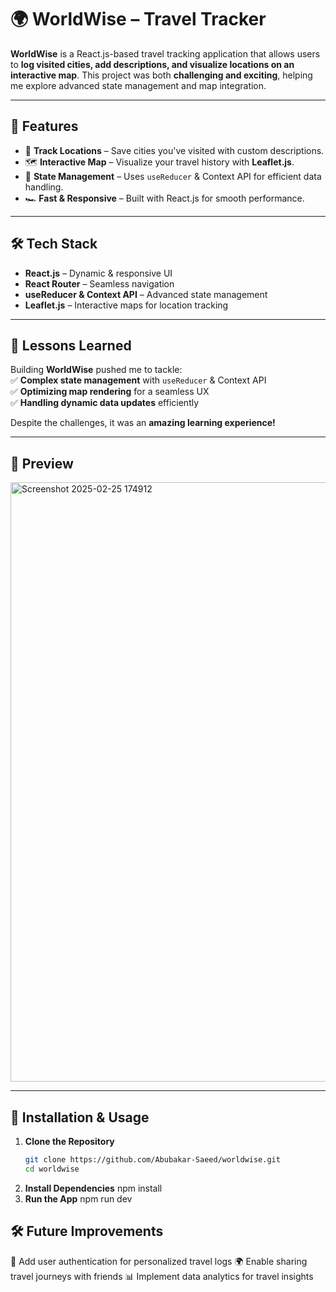 # 🌍 WorldWise – Travel Tracker

**WorldWise** is a React.js-based travel tracking application that allows users to **log visited cities, add descriptions, and visualize locations on an interactive map**. This project was both **challenging and exciting**, helping me explore advanced state management and map integration.

---

## 🚀 Features

- 📍 **Track Locations** – Save cities you've visited with custom descriptions.  
- 🗺️ **Interactive Map** – Visualize your travel history with **Leaflet.js**.  
- 🔄 **State Management** – Uses `useReducer` & Context API for efficient data handling.  
- 🏎️ **Fast & Responsive** – Built with React.js for smooth performance.  

---

## 🛠️ Tech Stack

- **React.js** – Dynamic & responsive UI  
- **React Router** – Seamless navigation  
- **useReducer & Context API** – Advanced state management  
- **Leaflet.js** – Interactive maps for location tracking  

---

## 🎯 Lessons Learned

Building **WorldWise** pushed me to tackle:  
✅ **Complex state management** with `useReducer` & Context API  
✅ **Optimizing map rendering** for a seamless UX  
✅ **Handling dynamic data updates** efficiently  

Despite the challenges, it was an **amazing learning experience!**  

---

## 📸 Preview

 <img width="959" alt="Screenshot 2025-02-25 174912" src="https://github.com/user-attachments/assets/7841d6f3-5e16-448c-aa5a-fd1dcfa530d8" />


---

## 🚀 Installation & Usage

1. **Clone the Repository**  
   ```bash
   git clone https://github.com/Abubakar-Saeed/worldwise.git
   cd worldwise
2. **Install Dependencies**
   npm install
3. **Run the App**
   npm run dev
## 🛠️ Future Improvements
🌟 Add user authentication for personalized travel logs
🌍 Enable sharing travel journeys with friends
📊 Implement data analytics for travel insights






